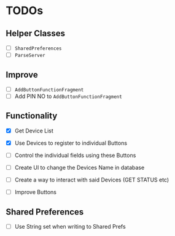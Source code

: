 # TODOs

## Helper Classes

- [ ] `SharedPreferences`
- [ ] `ParseServer`

## Improve

- [ ] `AddButtonFunctionFragment`
- [ ] Add PIN NO to `AddButtonFunctionFragment`

## Functionality

- [x] Get Device List
- [x] Use Devices to register to individual Buttons
- [ ] Control the individual fields using these Buttons
- [ ] Create UI to change the Devices Name in database
- [ ] Create a way to interact with said Devices (GET STATUS etc)
- [ ] Improve Buttons


## Shared Preferences

- [ ] Use String set when writing to Shared Prefs

